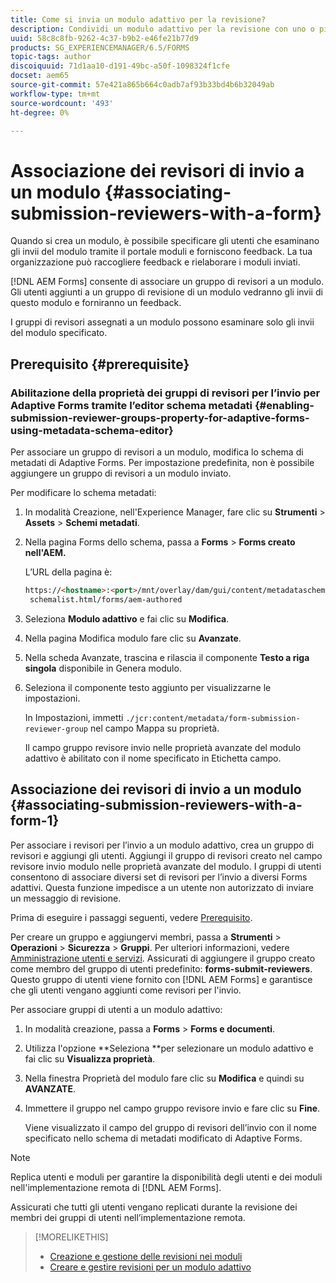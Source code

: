 ```yaml
---
title: Come si invia un modulo adattivo per la revisione?
description: Condividi un modulo adattivo per la revisione con uno o più revisori.
uuid: 58c8c8fb-9262-4c37-b9b2-e46fe21b77d9
products: SG_EXPERIENCEMANAGER/6.5/FORMS
topic-tags: author
discoiquuid: 71d1aa10-d191-49bc-a50f-1098324f1cfe
docset: aem65
source-git-commit: 57e421a865b664c0adb7af93b33bd4b6b32049ab
workflow-type: tm+mt
source-wordcount: '493'
ht-degree: 0%

---
```



# Associazione dei revisori di invio a un modulo {#associating-submission-reviewers-with-a-form}

Quando si crea un modulo, è possibile specificare gli utenti che esaminano gli invii del modulo tramite il portale moduli e forniscono feedback. La tua organizzazione può raccogliere feedback e rielaborare i moduli inviati.

[!DNL AEM Forms] consente di associare un gruppo di revisori a un modulo. Gli utenti aggiunti a un gruppo di revisione di un modulo vedranno gli invii di questo modulo e forniranno un feedback.

I gruppi di revisori assegnati a un modulo possono esaminare solo gli invii del modulo specificato.

## Prerequisito {#prerequisite}

### Abilitazione della proprietà dei gruppi di revisori per l’invio per Adaptive Forms tramite l’editor schema metadati {#enabling-submission-reviewer-groups-property-for-adaptive-forms-using-metadata-schema-editor}

Per associare un gruppo di revisori a un modulo, modifica lo schema di metadati di Adaptive Forms. Per impostazione predefinita, non è possibile aggiungere un gruppo di revisori a un modulo inviato.

Per modificare lo schema metadati:

1. In modalità Creazione, nell&#39;Experience Manager, fare clic su **Strumenti** > **Assets** > **Schemi metadati**.
1. Nella pagina Forms dello schema, passa a **Forms** > **Forms creato nell&#39;AEM.**

   L’URL della pagina è:

   ```html
   https://<hostname>:<port>/mnt/overlay/dam/gui/content/metadataschemaeditor/
    schemalist.html/forms/aem-authored
   ```

1. Seleziona **Modulo adattivo** e fai clic su **Modifica**.
1. Nella pagina Modifica modulo fare clic su **Avanzate**.
1. Nella scheda Avanzate, trascina e rilascia il componente **Testo a riga singola** disponibile in Genera modulo.
1. Seleziona il componente testo aggiunto per visualizzarne le impostazioni.

   In Impostazioni, immetti `./jcr:content/metadata/form-submission-reviewer-group` nel campo Mappa su proprietà.

   Il campo gruppo revisore invio nelle proprietà avanzate del modulo adattivo è abilitato con il nome specificato in Etichetta campo.

## Associazione dei revisori di invio a un modulo {#associating-submission-reviewers-with-a-form-1}

Per associare i revisori per l’invio a un modulo adattivo, crea un gruppo di revisori e aggiungi gli utenti. Aggiungi il gruppo di revisori creato nel campo revisore invio modulo nelle proprietà avanzate del modulo.
I gruppi di utenti consentono di associare diversi set di revisori per l’invio a diversi Forms adattivi. Questa funzione impedisce a un utente non autorizzato di inviare un messaggio di revisione.

Prima di eseguire i passaggi seguenti, vedere [Prerequisito](adding-reviewers-form.md#prerequisite).

Per creare un gruppo e aggiungervi membri, passa a **Strumenti** > **Operazioni** > **Sicurezza** > **Gruppi**.
Per ulteriori informazioni, vedere [Amministrazione utenti e servizi](https://experienceleague.adobe.com/docs/experience-manager-65/administering/security/security.html).
Assicurati di aggiungere il gruppo creato come membro del gruppo di utenti predefinito: **forms-submit-reviewers**. Questo gruppo di utenti viene fornito con [!DNL AEM Forms] e garantisce che gli utenti vengano aggiunti come revisori per l&#39;invio.

Per associare gruppi di utenti a un modulo adattivo:

1. In modalità creazione, passa a **Forms** > **Forms e documenti**.
1. Utilizza l&#39;opzione **Seleziona **per selezionare un modulo adattivo e fai clic su **Visualizza proprietà**.
1. Nella finestra Proprietà del modulo fare clic su **Modifica** e quindi su **AVANZATE**.
1. Immettere il gruppo nel campo gruppo revisore invio e fare clic su **Fine**.

   Viene visualizzato il campo del gruppo di revisori dell’invio con il nome specificato nello schema di metadati modificato di Adaptive Forms.

>[!NOTE]
>
>Replica utenti e moduli per garantire la disponibilità degli utenti e dei moduli nell&#39;implementazione remota di [!DNL AEM Forms].
>
>Assicurati che tutti gli utenti vengano replicati durante la revisione dei membri dei gruppi di utenti nell’implementazione remota.

>[!MORELIKETHIS]
>
>* [Creazione e gestione delle revisioni nei moduli](/help/forms/create-reviews-forms.md)
>* [Creare e gestire revisioni per un modulo adattivo](/help/forms/review-adaptiveforms-in-sites-page.md)
